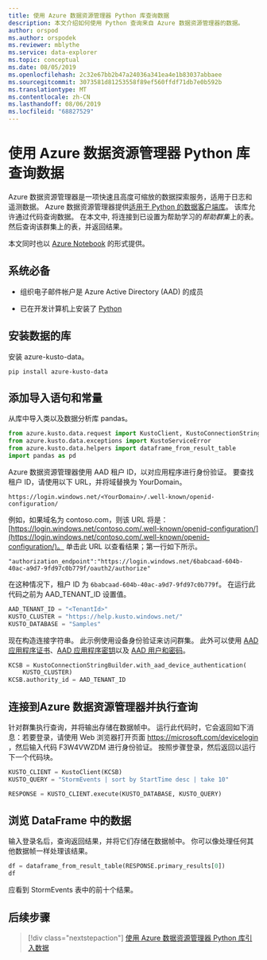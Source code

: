 ```yaml
---
title: 使用 Azure 数据资源管理器 Python 库查询数据
description: 本文介绍如何使用 Python 查询来自 Azure 数据资源管理器的数据。
author: orspod
ms.author: orspodek
ms.reviewer: mblythe
ms.service: data-explorer
ms.topic: conceptual
ms.date: 08/05/2019
ms.openlocfilehash: 2c32e67bb2b47a24036a341ea4e1b83037abbaee
ms.sourcegitcommit: 3073581d81253558f89ef560ffdf71db7e0b592b
ms.translationtype: MT
ms.contentlocale: zh-CN
ms.lasthandoff: 08/06/2019
ms.locfileid: "68827529"
---
```

# <a name="query-data-using-the-azure-data-explorer-python-library"></a>使用 Azure 数据资源管理器 Python 库查询数据

Azure 数据资源管理器是一项快速且高度可缩放的数据探索服务，适用于日志和遥测数据。 Azure 数据资源管理器提供[适用于 Python 的数据客户端库](https://github.com/Azure/azure-kusto-python/tree/master/azure-kusto-data)。 该库允许通过代码查询数据。 在本文中, 将连接到已设置为帮助学习的*帮助群集*上的表。 然后查询该群集上的表，并返回结果。

本文同时也以 [Azure Notebook](https://notebooks.azure.com/ManojRaheja/libraries/KustoPythonSamples/html/QueryKusto.ipynb) 的形式提供。

## <a name="prerequisites"></a>系统必备

* 组织电子邮件帐户是 Azure Active Directory (AAD) 的成员

* 已在开发计算机上安装了 [Python](https://www.python.org/downloads/)

## <a name="install-the-data-library"></a>安装数据的库

安装 azure-kusto-data。

```
pip install azure-kusto-data
```

## <a name="add-import-statements-and-constants"></a>添加导入语句和常量

从库中导入类以及数据分析库 pandas。

```python
from azure.kusto.data.request import KustoClient, KustoConnectionStringBuilder
from azure.kusto.data.exceptions import KustoServiceError
from azure.kusto.data.helpers import dataframe_from_result_table
import pandas as pd
```

Azure 数据资源管理器使用 AAD 租户 ID，以对应用程序进行身份验证。 要查找租户 ID，请使用以下 URL，并将域替换为 YourDomain。

```
https://login.windows.net/<YourDomain>/.well-known/openid-configuration/
```

例如，如果域名为 contoso.com，则该 URL 将是：[https://login.windows.net/contoso.com/.well-known/openid-configuration/](https://login.windows.net/contoso.com/.well-known/openid-configuration/)。 单击此 URL 以查看结果；第一行如下所示。

```
"authorization_endpoint":"https://login.windows.net/6babcaad-604b-40ac-a9d7-9fd97c0b779f/oauth2/authorize"
```

在这种情况下，租户 ID 为 `6babcaad-604b-40ac-a9d7-9fd97c0b779f`。 在运行此代码之前为 AAD_TENANT_ID 设置值。

```python
AAD_TENANT_ID = "<TenantId>"
KUSTO_CLUSTER = "https://help.kusto.windows.net/"
KUSTO_DATABASE = "Samples"
```

现在构造连接字符串。 此示例使用设备身份验证来访问群集。 此外可以使用 [AAD 应用程序证书](https://github.com/Azure/azure-kusto-python/blob/master/azure-kusto-data/tests/sample.py#L24)、[AAD 应用程序密钥](https://github.com/Azure/azure-kusto-python/blob/master/azure-kusto-data/tests/sample.py#L20)以及 [AAD 用户和密码](https://github.com/Azure/azure-kusto-python/blob/master/azure-kusto-data/tests/sample.py#L34)。

```python
KCSB = KustoConnectionStringBuilder.with_aad_device_authentication(
    KUSTO_CLUSTER)
KCSB.authority_id = AAD_TENANT_ID
```

## <a name="connect-to-azure-data-explorer-and-execute-a-query"></a>连接到Azure 数据资源管理器并执行查询

针对群集执行查询，并将输出存储在数据帧中。 运行此代码时，它会返回如下消息：若要登录，请使用 Web 浏览器打开页面 https://microsoft.com/devicelogin ，然后输入代码 F3W4VWZDM 进行身份验证。 按照步骤登录，然后返回以运行下一个代码块。

```python
KUSTO_CLIENT = KustoClient(KCSB)
KUSTO_QUERY = "StormEvents | sort by StartTime desc | take 10"

RESPONSE = KUSTO_CLIENT.execute(KUSTO_DATABASE, KUSTO_QUERY)
```

## <a name="explore-data-in-dataframe"></a>浏览 DataFrame 中的数据

输入登录名后，查询返回结果，并将它们存储在数据帧中。 你可以像处理任何其他数据帧一样处理该结果。

```python
df = dataframe_from_result_table(RESPONSE.primary_results[0])
df
```

应看到 StormEvents 表中的前十个结果。

## <a name="next-steps"></a>后续步骤

> [!div class="nextstepaction"]
> [使用 Azure 数据资源管理器 Python 库引入数据](python-ingest-data.md)
